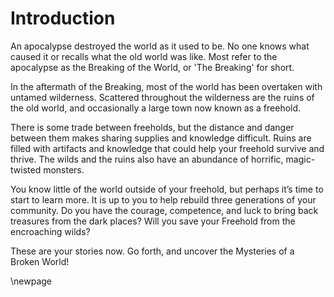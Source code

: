 # Introduction

An apocalypse destroyed the world as it used to be.  No one knows what caused it or recalls what the old world was like. Most refer to the apocalypse as the Breaking of the World, or 'The Breaking' for short. 

In the aftermath of the Breaking, most of the world has been overtaken with untamed wilderness. Scattered throughout the wilderness are the ruins of the old world, and occasionally a large town now known as a freehold. 

There is some trade between freeholds, but the distance and danger between them makes sharing supplies and knowledge difficult. Ruins are filled with artifacts and knowledge that could help your freehold survive and thrive. The wilds and the ruins also have an abundance of horrific, magic-twisted monsters.

You know little of the world outside of your freehold, but perhaps it’s time to start to learn more. It is up to you to help rebuild three generations of your community. Do you have the courage, competence, and luck to bring back treasures from the dark places? Will you save your Freehold from the encroaching wilds?

These are your stories now. Go forth, and uncover the Mysteries of a Broken World!

\newpage
